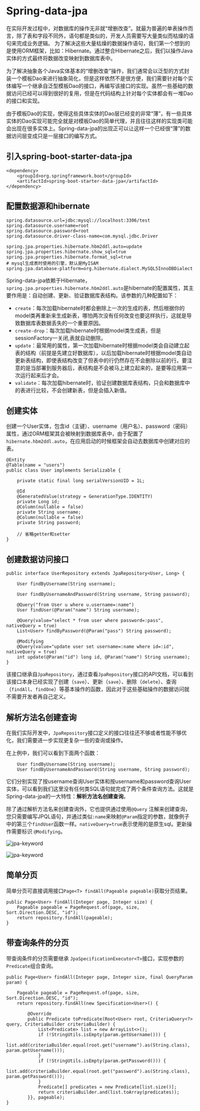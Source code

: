 # Spring-data-jpa
在实际开发过程中，对数据库的操作无非就“增删改查”。就最为普遍的单表操作而言，除了表和字段不同外，语句都是类似的，开发人员需要写大量类似而枯燥的语句来完成业务逻辑。
为了解决这些大量枯燥的数据操作语句，我们第一个想到的是使用ORM框架，比如：Hibernate。通过整合Hibernate之后，我们以操作Java实体的方式最终将数据改变映射到数据库表中。
    
为了解决抽象各个Java实体基本的“增删改查”操作，我们通常会以泛型的方式封装一个模板Dao来进行抽象简化，但是这样依然不是很方便，我们需要针对每个实体编写一个继承自泛型模板Dao的接口，再编写该接口的实现。虽然一些基础的数据访问已经可以得到很好的复用，但是在代码结构上针对每个实体都会有一堆Dao的接口和实现。
    
由于模板Dao的实现，使得这些具体实体的Dao层已经变的非常“薄”，有一些具体实体的Dao实现可能完全就是对模板Dao的简单代理，并且往往这样的实现类可能会出现在很多实体上。Spring-data-jpa的出现正可以让这样一个已经很“薄”的数据访问层变成只是一层接口的编写方式。
    
## 引入spring-boot-starter-data-jpa
    
```
<dependency>
    <groupId>org.springframework.boot</groupId>
    <artifactId>spring-boot-starter-data-jpa</artifactId>
</dependency>
```
    
## 配置数据源和hibernate

```
spring.datasource.url=jdbc:mysql://localhost:3306/test
spring.datasource.username=root
spring.datasource.password=root
spring.datasource.driver-class-name=com.mysql.jdbc.Driver

spring.jpa.properties.hibernate.hbm2ddl.auto=update
spring.jpa.properties.hibernate.show_sql=true
spring.jpa.properties.hibernate.format_sql=true
# mysql生成表时使用的引擎，默认是MyISAM
spring.jpa.database-platform=org.hibernate.dialect.MySQL5InnoDBDialect
```
    
Spring-data-jpa依赖于Hibernate，`spring.jpa.properties.hibernate.hbm2ddl.auto`是hibernate的配置属性，其主要作用是：自动创建、更新、验证数据库表结构。该参数的几种配置如下：
    
- `create`：每次加载hibernate时都会删除上一次的生成的表，然后根据你的model类再重新来生成新表，哪怕两次没有任何改变也要这样执行，这就是导致数据库表数据丢失的一个重要原因。
- `create-drop`：每次加载hibernate时根据model类生成表，但是sessionFactory一关闭,表就自动删除。
- `update`：最常用的属性，第一次加载hibernate时根据model类会自动建立起表的结构（前提是先建立好数据库），以后加载hibernate时根据model类自动更新表结构，即使表结构改变了但表中的行仍然存在不会删除以前的行。要注意的是当部署到服务器后，表结构是不会被马上建立起来的，是要等应用第一次运行起来后才会。
- `validate`：每次加载hibernate时，验证创建数据库表结构，只会和数据库中的表进行比较，不会创建新表，但是会插入新值。
    

## 创建实体
创建一个User实体，包含id（主键）、username（用户名）、password（密码）属性，通过ORM框架其会被映射到数据库表中，由于配置了`hibernate.hbm2ddl.auto`，在应用启动的时候框架会自动去数据库中创建对应的表。
   
```
@Entity
@Table(name = "users")
public class User implements Serializable {

    private static final long serialVersionUID = 1L;

    @Id
    @GeneratedValue(strategy = GenerationType.IDENTITY)
    private Long id;
    @Column(nullable = false)
    private String username;
    @Column(nullable = false)
    private String password;

    // 省略getter和setter
}
```
    

## 创建数据访问接口
    
```
public interface UserRepository extends JpaRepository<User, Long> {

    User findByUsername(String username);
    
    User findByUsernameAndPassword(String username, String password);
    
    @Query("from User u where u.username=:name")
    User findUser(@Param("name") String username);
    
    @Query(value="select * from user where password=:pass", nativeQuery = true)
    List<User> findByPassword(@Param("pass") String password);
    
    @Modifying
    @Query(value="update user set username=:name where id=:id", nativeQuery = true)
    int update(@Param("id") long id, @Param("name") String username);
}
```
    
该接口继承自`JpaRepository`，通过查看`JpaRepository`接口的API文档，可以看到该接口本身已经实现了创建（`save`）、更新（`save`）、删除（`delete`）、查询（`findAll`、`findOne`）等基本操作的函数，因此对于这些基础操作的数据访问就不需要开发者再自己定义。
    

## 解析方法名创建查询
在我们实际开发中，`JpaRepository`接口定义的接口往往还不够或者性能不够优化，我们需要进一步实现更复杂一些的查询或操作。
    
在上例中，我们可以看到下面两个函数：
    
```
    User findByUsername(String username);
    User findByUsernameAndPassword(String username, String password);
```
   
它们分别实现了按username查询User实体和按username和password查询User实体，可以看到我们这里没有任何类SQL语句就完成了两个条件查询方法。这就是Spring-data-jpa的一大特性：**解析方法名创建查询**。
    
除了通过解析方法名来创建查询外，它也提供通过使用`@Query` 注解来创建查询，您只需要编写JPQL语句，并通过类似`:name`来映射`@Param`指定的参数，就像例子中的第三个`findUser`函数一样。`nativeQuery=true`表示使用的是原生sql。更新操作需要标识 `@Modifying`。
   
![jpa-keyword](src/main/resources/images/jpa-keyword1.png)  
    
![jpa-keyword](src/main/resources/images/jpa-keyword2.png)  
    

## 简单分页
简单分页可直接调用接口`Page<T> findAll(Pageable pageable)`获取分页结果。
    
```
public Page<User> findAll(Integer page, Integer size) {
    Pageable pageable = PageRequest.of(page, size, Sort.Direction.DESC, "id");
    return repository.findAll(pageable);
}
```
    

## 带查询条件的分页
带查询条件的分页需要继承 `JpaSpecificationExecutor<T>`接口，实现参数的`Predicate`组合查询。
    
```
public Page<User> findAll(Integer page, Integer size, final QueryParam param) {

    Pageable pageable = PageRequest.of(page, size, Sort.Direction.DESC, "id"); 
    return repository.findAll(new Specification<User>() {

        @Override
        public Predicate toPredicate(Root<User> root, CriteriaQuery<?> query, CriteriaBuilder criteriaBuilder) {
            List<Predicate> list = new ArrayList<>();
            if (!StringUtils.isEmpty(param.getUsername())) {
                list.add(criteriaBuilder.equal(root.get("username").as(String.class), param.getUsername()));
            }
            if (!StringUtils.isEmpty(param.getPassword())) {
                list.add(criteriaBuilder.equal(root.get("password").as(String.class), param.getPassword()));
            }
            Predicate[] predicates = new Predicate[list.size()];
            return criteriaBuilder.and(list.toArray(predicates));
        }}, pageable);
}
```